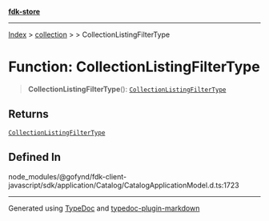 [**fdk-store**](../../../README.md)
***

[Index](../../../API.md) > [collection](../../README.md) > [<internal>](../README.md) > CollectionListingFilterType

# Function: CollectionListingFilterType

> **CollectionListingFilterType**(): [`CollectionListingFilterType`](../type-aliases/type-alias.CollectionListingFilterType.md)

## Returns

[`CollectionListingFilterType`](../type-aliases/type-alias.CollectionListingFilterType.md)

## Defined In

node\_modules/@gofynd/fdk-client-javascript/sdk/application/Catalog/CatalogApplicationModel.d.ts:1723

***
Generated using [TypeDoc](https://typedoc.org/) and [typedoc-plugin-markdown](https://www.npmjs.com/package/typedoc-plugin-markdown)
